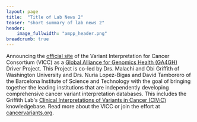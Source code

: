 ```yaml
---
layout: page
title:  "Title of Lab News 2"
teaser: "short summary of lab news 2"
header:
    image_fullwidth: "ampp_header.png"
breadcrumb: true
---
```


Announcing the [official site](http://cancervariants.org/) of the Variant Interpretation for Cancer Consortium (VICC) as a [Global Alliance for Genomics Health (GA4GH)](https://www.ga4gh.org/) Driver Project. This Project is co-led by Drs. Malachi and Obi Griffith of Washington University and Drs. Nuria Lopez-Bigas and David Tamborero of the Barcelona Institute of Science and Technology with the goal of bringing together the leading institutions that are independently developing comprehensive cancer variant interpretation databases. This includes the Griffith Lab's [Clinical Interpretations of Variants in Cancer (CIViC)](civicdb.org) knowledgebase. Read more about the VICC or join the effort at [cancervariants.org](http://cancervariants.org/).
